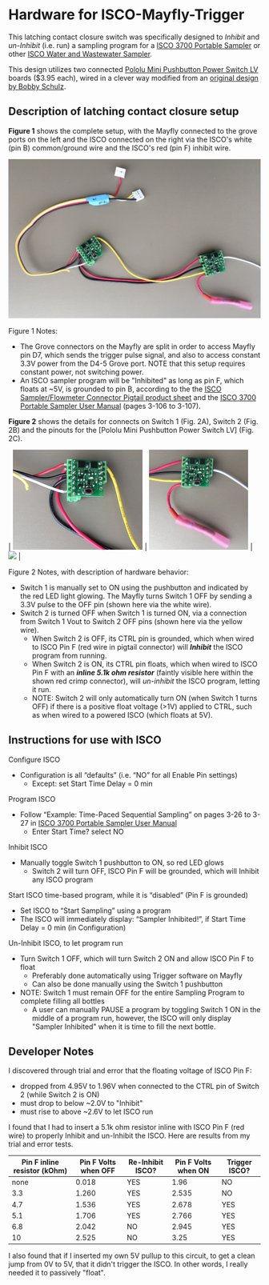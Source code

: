 # Hardware for ISCO-Mayfly-Trigger
This latching contact closure switch was specifically designed to *Inhibit* and *un-Inhibit* (i.e. run) a sampling program for a [ISCO 3700 Portable Sampler](http://www.teledyneisco.com/en-us/waterandwastewater/Pages/3700-Sampler.aspx) or other [ISCO Water and Wastewater Sampler](http://www.teledyneisco.com/en-us/water-and-wastewater/samplers).

This design utilizes two connected [Pololu Mini Pushbutton Power Switch LV](https://www.pololu.com/product/2808) boards ($3.95 each), wired in a clever way modified from an [original design by Bobby Schulz](https://github.com/EnviroDIY/Trigger/blob/master/hardware/ISCO-Mayfly-Trigger/BobbbyOriginalDesign_ISCO_Trigger_5-4-2018.pdf).


## Description of latching contact closure setup

**Figure 1** shows the complete setup, with the Mayfly connected to the grove ports on the left and the ISCO connected on the right via the ISCO's white (pin B) common/ground wire and the ISCO's red (pin F) inhibit wire.

<img src="https://github.com/EnviroDIY/Trigger/blob/master/hardware/ISCO-Mayfly-Trigger/IMG_6770_ISCO-Mayfly-Trigger.JPG"  width="600">

Figure 1 Notes:
- The Grove connectors on the Mayfly are split in order to access Mayfly pin D7, which sends the trigger pulse signal, and also to access constant 3.3V power from the D4-5 Grove port. NOTE that this setup requires constant power, not switching power.
- An ISCO sampler program will be "Inhibited" as long as pin F, which floats at ~5V, is grounded to pin B, according to the the [ISCO Sampler/Flowmeter Connector Pigtail product sheet](https://github.com/EnviroDIY/Trigger/blob/master/hardware/ISCO-Mayfly-Trigger/ISCO-PigtailPinWiring.pdf) and the [ISCO 3700 Portable Sampler User Manual](https://github.com/EnviroDIY/Trigger/blob/master/hardware/ISCO-Mayfly-Trigger/3700%20Portable%20Sampler%20User%20Manual.pdf) (pages 3-106 to 3-107).


**Figure 2** shows the details for connects on Switch 1 (Fig. 2A), Switch 2 (Fig. 2B) and the pinouts for the [Pololu Mini Pushbutton Power Switch LV] (Fig. 2C).

| <img src="https://github.com/EnviroDIY/Trigger/blob/master/hardware/ISCO-Mayfly-Trigger/IMG_6773_ISCO-Mayfly-Trigger-Switch1.JPG"  height="200"> | <img src="https://github.com/EnviroDIY/Trigger/blob/master/hardware/ISCO-Mayfly-Trigger/IMG_6772_ISCO-Mayfly-Trigger-Switch2.JPG"  height="200"> | <img src="https://a.pololu-files.com/picture/0J6761.1200.jpg?a49cd139840f29608e58b4b0a77dd58f"  height="200"> |

Figure 2 Notes, with description of hardware behavior:
- Switch 1 is manually set to ON using the pushbutton and indicated by the red LED light glowing. The Mayfly turns Switch 1 OFF by sending a 3.3V pulse to the OFF pin (shown here via the white wire).
- Switch 2 is turned OFF when Switch 1 is turned ON, via a connection from Switch 1 Vout to Switch 2 OFF pins (shown here via the yellow wire). 
  - When Switch 2 is OFF, its CTRL pin is grounded, which when wired to ISCO Pin F (red wire in pigtail connector) will ***Inhibit*** the ISCO program from running.
  - When Switch 2 is ON, its CTRL pin floats, which when wired to ISCO Pin F with an ***inline 5.1k ohm resistor*** (faintly visible here within the shown red crimp connector), will *un-inhibit* the ISCO program, letting it run. 
  - NOTE: Switch 2 will only automatically turn ON (when Switch 1 turns OFF) if there is a positive float voltage (>1V) applied to CTRL, such as when wired to a powered ISCO (which floats at 5V).
  

## Instructions for use with ISCO
  
Configure ISCO
- Configuration is all “defaults” (i.e. “NO” for all Enable Pin settings)
  - Except: set Start Time Delay = 0 min

Program ISCO
- Follow “Example: Time-Paced Sequential Sampling” on pages 3-26 to 3-27 in [ISCO 3700 Portable Sampler User Manual](https://github.com/EnviroDIY/Trigger/blob/master/hardware/ISCO-Mayfly-Trigger/3700%20Portable%20Sampler%20User%20Manual.pdf)
  - Enter Start Time? select NO

Inhibit ISCO
- Manually toggle Switch 1 pushbutton to ON, so red LED glows
  - Switch 2 will turn OFF, ISCO Pin F will be grounded, which will Inhibit any ISCO program

Start ISCO time-based program, while it is “disabled” (Pin F is grounded)
- Set ISCO to “Start Sampling” using a program
- The ISCO will immediately display: “Sampler Inhibited!”, if Start Time Delay = 0 min (in Configuration)

Un-Inhibit ISCO, to let program run
- Turn Switch 1 OFF, which will turn Switch 2 ON and allow ISCO Pin F to float
  - Preferably done automatically using Trigger software on Mayfly
  - Can also be done manually using the Switch 1 pushbutton
- NOTE: Switch 1 must remain OFF for the entire Sampling Program to complete filling all bottles
  - A user can manually PAUSE a program by toggling Switch 1 ON in the middle of a program run, however, the ISCO will only display "Sampler Inhibited" when it is time to fill the next bottle.

 
## Developer Notes

I discovered through trial and error that the floating voltage of ISCO Pin F:
- dropped from 4.95V to 1.96V when connected to the CTRL pin of Switch 2 (while Switch 2 is ON)
- must drop to below ~2.0V to "Inhibit"
- must rise to above ~2.6V to let ISCO run

I found that I had to insert a 5.1k ohm resistor inline with ISCO Pin F (red wire) to properly Inhibit and un-Inhibit the ISCO. Here are results from my trial and error tests.

| Pin F inline resistor (kOhm) | Pin F Volts when OFF | Re-Inhibit ISCO? | Pin F Volts when ON | Trigger ISCO? |
| --- | --- | --- | --- | --- |
| none | 0.018 | YES | 1.96 | NO |
| 3.3 | 1.260 | YES | 2.535 | NO |
| 4.7 | 1.536 | YES | 2.678 | YES |
| 5.1 | 1.706 |  YES |2.766 | YES |
| 6.8 | 2.042 | NO | 2.945 | YES |
| 10 | 2.525 | NO | 3.25 | YES |

I also found that if I inserted my own 5V pullup to this circuit, to get a clean jump from 0V to 5V, that it didn't trigger the ISCO. In other words, I really needed it to passively "float".

